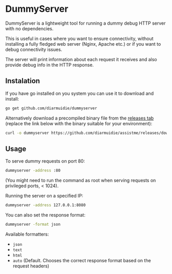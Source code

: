 # DummyServer #

DummyServer is a lightweight tool for running a dummy debug HTTP server with no dependencies.

This is useful in cases where you want to ensure connectivity, without installing a fully fledged web server (Nginx, Apache etc.) or if you want to debug connectivity issues.

The server will print information about each request it receives and also provide debug info in the HTTP response.

## Instalation ##
If you have go installed on you system you can use it to download and install:
```bash
go get github.com/diarmuidie/dummyserver
```

Alternatively download a precompiled binary file from the [releases tab](https://github.com/diarmuidie/assistme/releases) (replace the link below with the binary suitable for your environment):
```bash
curl -o dummyserver https://github.com/diarmuidie/assistme/releases/download/1.0.0/dummyserver-1.0.0-darwin-386
```

## Usage ##

To serve dummy requests on port 80:
```bash
dummyserver -address :80
```
(You might need to run the command as root when serving requests on privileged ports, < 1024).

Running the server on a specified IP:
```bash
dummyserver -address 127.0.0.1:8080
```

You can also set the response format:
```bash
dummyserver -format json
```
Available formatters:
- `json`
- `text`
- `html`
- `auto` (Default. Chooses the correct response format based on the request headers)
